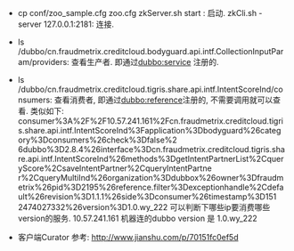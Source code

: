 *  cp conf/zoo_sample.cfg zoo.cfg
   zkServer.sh start : 启动.
   zkCli.sh -server 127.0.0.1:2181: 连接.

*  ls /dubbo/cn.fraudmetrix.creditcloud.bodyguard.api.intf.CollectionInputParam/providers: 查看生产者. 即通过<dubbo:service> 注册的.

*  ls /dubbo/cn.fraudmetrix.creditcloud.tigris.share.api.intf.IntentScoreInd/consumers: 查看消费者, 即通过<dubbo:reference>注册的, 不需要调用就可以查看. 类似如下:
consumer%3A%2F%2F10.57.241.161%2Fcn.fraudmetrix.creditcloud.tigris.share.api.intf.IntentScoreInd%3Fapplication%3Dbodyguard%26category%3Dconsumers%26check%3Dfalse%2
6dubbo%3D2.8.4%26interface%3Dcn.fraudmetrix.creditcloud.tigris.share.api.intf.IntentScoreInd%26methods%3DgetIntentPartnerList%2CqueryScore%2CsaveIntentPartner%2CqueryIntentPartne
r%2CqueryMultiInd%26organization%3Ddubbox%26owner%3Dfraudmetrix%26pid%3D2195%26reference.filter%3Dexceptionhandle%2Cdefault%26revision%3D1.1.1%26side%3Dconsumer%26timestamp%3D151
2474027332%26version%3D1.0.wy_222
   可以判断下哪些ip要消费哪些version的服务.  10.57.241.161 机器连的dubbo version 是 1.0.wy_222

* 客户端Curator
  参考: http://www.jianshu.com/p/70151fc0ef5d
